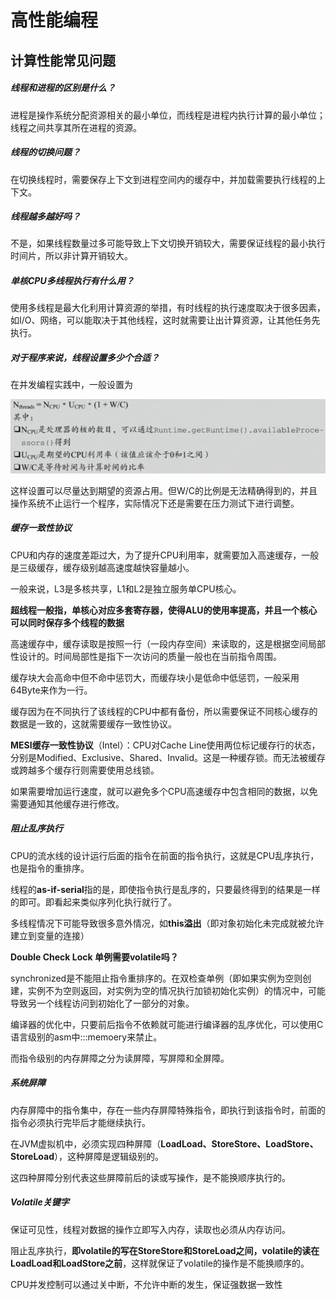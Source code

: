 # 高性能编程

## 计算性能常见问题

##### 线程和进程的区别是什么？

进程是操作系统分配资源相关的最小单位，而线程是进程内执行计算的最小单位；线程之间共享其所在进程的资源。

##### 线程的切换问题？

在切换线程时，需要保存上下文到进程空间内的缓存中，并加载需要执行线程的上下文。

##### 线程越多越好吗？

不是，如果线程数量过多可能导致上下文切换开销较大，需要保证线程的最小执行时间片，所以非计算开销较大。

##### 单核CPU多线程执行有什么用？

使用多线程是最大化利用计算资源的举措，有时线程的执行速度取决于很多因素，如I/O、网络，可以能取决于其他线程，这时就需要让出计算资源，让其他任务先执行。

##### 对于程序来说，线程设置多少个合适？

在并发编程实践中，一般设置为

![image-20230530115200068](高性能编程.assets/image-20230530115200068.png)

这样设置可以尽量达到期望的资源占用。但W/C的比例是无法精确得到的，并且操作系统不止运行一个程序，实际情况下还是需要在压力测试下进行调整。

##### 缓存一致性协议

CPU和内存的速度差距过大，为了提升CPU利用率，就需要加入高速缓存，一般是三级缓存，缓存级别越高速度越快容量越小。

一般来说，L3是多核共享，L1和L2是独立服务单CPU核心。

**超线程一般指，单核心对应多套寄存器，使得ALU的使用率提高，并且一个核心可以同时保存多个线程的数据**

高速缓存中，缓存读取是按照一行（一段内存空间）来读取的，这是根据空间局部性设计的。时间局部性是指下一次访问的质量一般也在当前指令周围。

缓存块大会高命中但不命中惩罚大，而缓存块小是低命中低惩罚，一般采用64Byte来作为一行。

缓存因为在不同执行了该线程的CPU中都有备份，所以需要保证不同核心缓存的数据是一致的，这就需要缓存一致性协议。

**MESI缓存一致性协议**（Intel）：CPU对Cache Line使用两位标记缓存行的状态，分别是Modified、Exclusive、Shared、Invalid。这是一种缓存锁。而无法被缓存或跨越多个缓存行则需要使用总线锁。

如果需要增加运行速度，就可以避免多个CPU高速缓存中包含相同的数据，以免需要通知其他缓存进行修改。

##### 阻止乱序执行

CPU的流水线的设计运行后面的指令在前面的指令执行，这就是CPU乱序执行，也是指令的重排序。

线程的**as-if-serial**指的是，即使指令执行是乱序的，只要最终得到的结果是一样的即可。即看起来类似序列化执行就行了。

多线程情况下可能导致很多意外情况，如**this溢出**（即对象初始化未完成就被允许建立到变量的连接）

**Double Check Lock 单例需要volatile吗？**

synchronized是不能阻止指令重排序的。在双检查单例（即如果实例为空则创建，实例不为空则返回，对实例为空的情况执行加锁初始化实例）的情况中，可能导致另一个线程访问到初始化了一部分的对象。

编译器的优化中，只要前后指令不依赖就可能进行编译器的乱序优化，可以使用C语言级别的asm中:::memoery来禁止。

而指令级别的内存屏障之分为读屏障，写屏障和全屏障。

##### 系统屏障

内存屏障中的指令集中，存在一些内存屏障特殊指令，即执行到该指令时，前面的指令必须执行完毕后才能继续执行。

在JVM虚拟机中，必须实现四种屏障（**LoadLoad、StoreStore、LoadStore、StoreLoad**），这种屏障是逻辑级别的。

这四种屏障分别代表这些屏障前后的读或写操作，是不能换顺序执行的。

##### Volatile关键字

保证可见性，线程对数据的操作立即写入内存，读取也必须从内存访问。

阻止乱序执行，**即volatile的写在StoreStore和StoreLoad之间，volatile的读在LoadLoad和LoadStore之前**，这样就保证了volatile的操作是不能换顺序的。

CPU并发控制可以通过关中断，不允许中断的发生，保证强数据一致性
